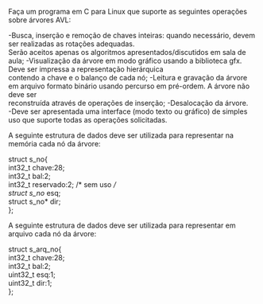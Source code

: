 Faça um programa em C para Linux que suporte as seguintes operações sobre árvores AVL:

-Busca, inserção e remoção de chaves inteiras: quando necessário, devem ser realizadas as rotações adequadas.<br>
Serão aceitos apenas os algoritmos apresentados/discutidos em sala de aula;
-Visualização da árvore em modo gráfico usando a biblioteca gfx. Deve ser impressa a representação hierárquica <br>
contendo  a chave e o balanço de cada nó;
-Leitura e gravação da árvore em arquivo formato binário usando percurso em pré-ordem. A árvore não deve ser <br>
reconstruída através de operações de inserção;
-Desalocação da árvore.<br>
-Deve ser apresentada uma interface (modo texto ou gráfico) de simples uso que suporte todas as operações solicitadas.

A seguinte estrutura de dados deve ser utilizada para representar na memória cada nó da árvore:

struct s_no{<br>
    int32_t chave:28;<br>
    int32_t bal:2;<br>
    int32_t reservado:2; /* sem uso */<br>
    struct s_no* esq;<br>
    struct s_no* dir;<br>
};

A seguinte estrutura de dados deve ser utilizada para representar em arquivo cada nó da árvore:

struct s_arq_no{<br>
    int32_t chave:28;<br>
    int32_t bal:2;<br>
    uint32_t esq:1;<br>
    uint32_t dir:1;<br>
};
